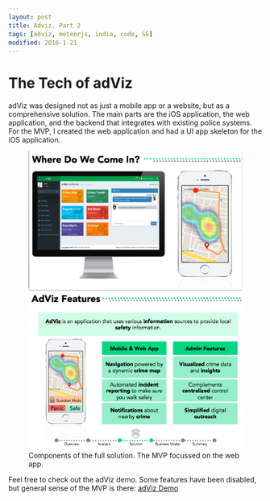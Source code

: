 ```yaml
---
layout: post
title: Adviz, Part 2
tags: [adviz, meteorjs, india, code, SE]
modified: 2016-1-21
---
```


# The Tech of adViz
adViz was designed not as just a mobile app or a website, but as a comprehensive solution. The main parts are the iOS application, the web application, and the backend that integrates with existing police systems. For the MVP, I created the web application and had a UI app skeleton for the iOS application.

<figure class="half">
	<img src="/images/demo1.png" alt="">
	<img src="/images/adviz_features.png" alt="">
	<figcaption>Components of the full solution. The MVP focussed on the web app.</figcaption>
</figure>

Feel free to check out the adViz demo. Some features have been disabled, but general sense of the MVP is there:
<a href="http://getadviz.herokuapp.com" class="btn btn-info">adViz Demo</a>